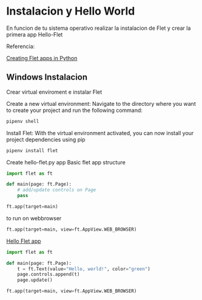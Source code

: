 # Instalacion y Hello World

En funcion de tu sistema operativo realizar la instalacion de Flet y crear la primera app Hello-Flet

Referencia:

[Creating Flet apps in Python](https://flet.dev/docs/guides/python/getting-started)

## Windows Instalacion

Crear virtual enviroment e instalar Flet

Create a new virtual environment:
Navigate to the directory where you want to create your project and run the following command:

```sh
pipenv shell
```

Install Flet:
With the virtual environment activated, you can now install your project dependencies using pip

```sh
pipenv install flet
```

Create hello-flet.py app
Basic flet app structure

```python
import flet as ft

def main(page: ft.Page):
    # add/update controls on Page
    pass

ft.app(target=main)

```

to run on webbrowser

```python
ft.app(target=main, view=ft.AppView.WEB_BROWSER)
```

[Hello Flet app](./Leccion1-Hello-Flet-app.py)

```python
import flet as ft

def main(page: ft.Page):
    t = ft.Text(value="Hello, world!", color="green")
    page.controls.append(t)
    page.update()

ft.app(target=main, view=ft.AppView.WEB_BROWSER)

```
